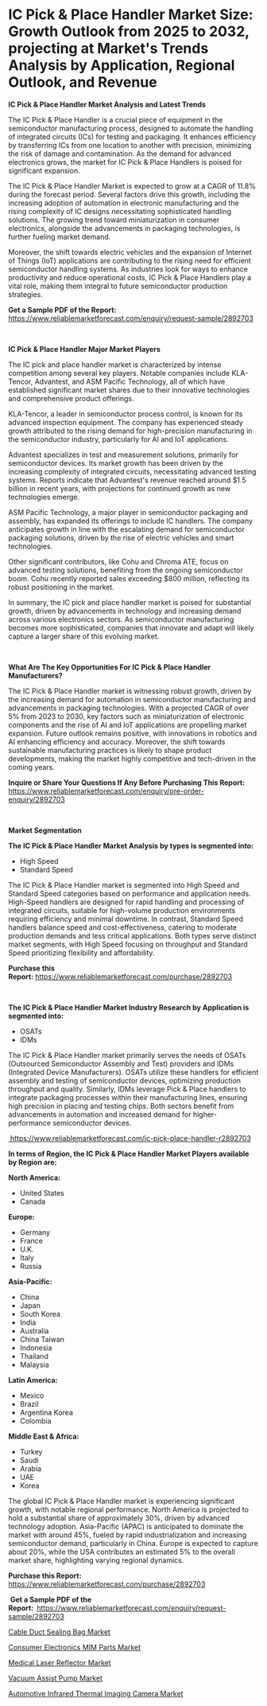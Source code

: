 <p><h1>IC Pick & Place Handler Market Size: Growth Outlook from 2025 to 2032, projecting at Market's Trends Analysis by Application, Regional Outlook, and Revenue</h1></p><p><strong>IC Pick & Place Handler Market Analysis and Latest Trends</strong></p>
<p><p>The IC Pick & Place Handler is a crucial piece of equipment in the semiconductor manufacturing process, designed to automate the handling of integrated circuits (ICs) for testing and packaging. It enhances efficiency by transferring ICs from one location to another with precision, minimizing the risk of damage and contamination. As the demand for advanced electronics grows, the market for IC Pick & Place Handlers is poised for significant expansion.</p><p>The IC Pick & Place Handler Market is expected to grow at a CAGR of 11.8% during the forecast period. Several factors drive this growth, including the increasing adoption of automation in electronic manufacturing and the rising complexity of IC designs necessitating sophisticated handling solutions. The growing trend toward miniaturization in consumer electronics, alongside the advancements in packaging technologies, is further fueling market demand.</p><p>Moreover, the shift towards electric vehicles and the expansion of Internet of Things (IoT) applications are contributing to the rising need for efficient semiconductor handling systems. As industries look for ways to enhance productivity and reduce operational costs, IC Pick & Place Handlers play a vital role, making them integral to future semiconductor production strategies.</p></p>
<p><strong>Get a Sample PDF of the Report:&nbsp;</strong> <a href="https://www.reliablemarketforecast.com/enquiry/request-sample/2892703?utm_campaign=1890&utm_medium=2&utm_source=Github&utm_content=ia&utm_term=15032025&utm_id=ic-pick-place-handler">https://www.reliablemarketforecast.com/enquiry/request-sample/2892703</a></p>
<p>&nbsp;</p>
<p><strong>IC Pick & Place Handler Major Market Players</strong></p>
<p><p>The IC pick and place handler market is characterized by intense competition among several key players. Notable companies include KLA-Tencor, Advantest, and ASM Pacific Technology, all of which have established significant market shares due to their innovative technologies and comprehensive product offerings.</p><p>KLA-Tencor, a leader in semiconductor process control, is known for its advanced inspection equipment. The company has experienced steady growth attributed to the rising demand for high-precision manufacturing in the semiconductor industry, particularly for AI and IoT applications.</p><p>Advantest specializes in test and measurement solutions, primarily for semiconductor devices. Its market growth has been driven by the increasing complexity of integrated circuits, necessitating advanced testing systems. Reports indicate that Advantest's revenue reached around $1.5 billion in recent years, with projections for continued growth as new technologies emerge.</p><p>ASM Pacific Technology, a major player in semiconductor packaging and assembly, has expanded its offerings to include IC handlers. The company anticipates growth in line with the escalating demand for semiconductor packaging solutions, driven by the rise of electric vehicles and smart technologies.</p><p>Other significant contributors, like Cohu and Chroma ATE, focus on advanced testing solutions, benefiting from the ongoing semiconductor boom. Cohu recently reported sales exceeding $800 million, reflecting its robust positioning in the market.</p><p>In summary, the IC pick and place handler market is poised for substantial growth, driven by advancements in technology and increasing demand across various electronics sectors. As semiconductor manufacturing becomes more sophisticated, companies that innovate and adapt will likely capture a larger share of this evolving market.</p></p>
<p>&nbsp;</p>
<p><strong>What Are The Key Opportunities For IC Pick & Place Handler Manufacturers?</strong></p>
<p><p>The IC Pick & Place Handler market is witnessing robust growth, driven by the increasing demand for automation in semiconductor manufacturing and advancements in packaging technologies. With a projected CAGR of over 5% from 2023 to 2030, key factors such as miniaturization of electronic components and the rise of AI and IoT applications are propelling market expansion. Future outlook remains positive, with innovations in robotics and AI enhancing efficiency and accuracy. Moreover, the shift towards sustainable manufacturing practices is likely to shape product developments, making the market highly competitive and tech-driven in the coming years.</p></p>
<p><strong>Inquire or Share Your Questions If Any Before Purchasing This Report:</strong> <a href="https://www.reliablemarketforecast.com/enquiry/pre-order-enquiry/2892703?utm_campaign=1890&utm_medium=2&utm_source=Github&utm_content=ia&utm_term=15032025&utm_id=ic-pick-place-handler">https://www.reliablemarketforecast.com/enquiry/pre-order-enquiry/2892703</a></p>
<p>&nbsp;</p>
<p><strong>Market Segmentation</strong></p>
<p><strong>The IC Pick & Place Handler Market Analysis by types is segmented into:</strong></p>
<p><ul><li>High Speed</li><li>Standard Speed</li></ul></p>
<p><p>The IC Pick & Place Handler market is segmented into High Speed and Standard Speed categories based on performance and application needs. High-Speed handlers are designed for rapid handling and processing of integrated circuits, suitable for high-volume production environments requiring efficiency and minimal downtime. In contrast, Standard Speed handlers balance speed and cost-effectiveness, catering to moderate production demands and less critical applications. Both types serve distinct market segments, with High Speed focusing on throughput and Standard Speed prioritizing flexibility and affordability.</p></p>
<p><strong>Purchase this Report:&nbsp;</strong><a href="https://www.reliablemarketforecast.com/purchase/2892703?utm_campaign=1890&utm_medium=2&utm_source=Github&utm_content=ia&utm_term=15032025&utm_id=ic-pick-place-handler">https://www.reliablemarketforecast.com/purchase/2892703</a></p>
<p>&nbsp;</p>
<p><strong>The IC Pick & Place Handler Market Industry Research by Application is segmented into:</strong></p>
<p><ul><li>OSATs</li><li>IDMs</li></ul></p>
<p><p>The IC Pick & Place Handler market primarily serves the needs of OSATs (Outsourced Semiconductor Assembly and Test) providers and IDMs (Integrated Device Manufacturers). OSATs utilize these handlers for efficient assembly and testing of semiconductor devices, optimizing production throughput and quality. Similarly, IDMs leverage Pick & Place handlers to integrate packaging processes within their manufacturing lines, ensuring high precision in placing and testing chips. Both sectors benefit from advancements in automation and increased demand for higher-performance semiconductor devices.</p></p>
<p><a href="https://www.reliablemarketforecast.com/ic-pick-place-handler-r2892703?utm_campaign=1890&utm_medium=2&utm_source=Github&utm_content=ia&utm_term=15032025&utm_id=ic-pick-place-handler">&nbsp;https://www.reliablemarketforecast.com/ic-pick-place-handler-r2892703</a></p>
<p><strong>In terms of Region, the IC Pick & Place Handler Market Players available by Region are:</strong></p>
<p>
    <p> <strong> North America: </strong>
        <ul>
            <li>United States</li>
            <li>Canada</li>
        </ul>
        </p> 
    <p> <strong> Europe: </strong>
        <ul>
            <li>Germany</li>
            <li>France</li>
            <li>U.K.</li>
            <li>Italy</li>
            <li>Russia</li>
        </ul>
        </p> 
    <p> <strong> Asia-Pacific: </strong>
        <ul>
            <li>China</li>
            <li>Japan</li>
            <li>South Korea</li>
            <li>India</li>
            <li>Australia</li>
            <li>China Taiwan</li>
            <li>Indonesia</li>
            <li>Thailand</li>
            <li>Malaysia</li>
        </ul>
        </p> 
    <p> <strong> Latin America: </strong>
        <ul>
            <li>Mexico</li>
            <li>Brazil</li>
            <li>Argentina Korea</li>
            <li>Colombia</li>
        </ul>
        </p> 
    <p> <strong> Middle East & Africa: </strong>
        <ul>
            <li>Turkey</li>
            <li>Saudi</li>
            <li>Arabia</li>
            <li>UAE</li>
            <li>Korea</li>
        </ul>
    </p>
    </p>
<p><p>The global IC Pick & Place Handler market is experiencing significant growth, with notable regional performance. North America is projected to hold a substantial share of approximately 30%, driven by advanced technology adoption. Asia-Pacific (APAC) is anticipated to dominate the market with around 45%, fueled by rapid industrialization and increasing semiconductor demand, particularly in China. Europe is expected to capture about 20%, while the USA contributes an estimated 5% to the overall market share, highlighting varying regional dynamics.</p></p>
<p><strong>Purchase this Report: </strong><a href="https://www.reliablemarketforecast.com/purchase/2892703?utm_campaign=1890&utm_medium=2&utm_source=Github&utm_content=ia&utm_term=15032025&utm_id=ic-pick-place-handler">https://www.reliablemarketforecast.com/purchase/2892703</a></p>
<p>&nbsp;<strong>Get a Sample PDF of the Report:&nbsp;&nbsp;</strong><a href="https://www.reliablemarketforecast.com/enquiry/request-sample/2892703?utm_campaign=1890&utm_medium=2&utm_source=Github&utm_content=ia&utm_term=15032025&utm_id=ic-pick-place-handler">https://www.reliablemarketforecast.com/enquiry/request-sample/2892703</a></p>
<p><strong></strong></p>
<p><p><a href="https://github.com/stunzkocotpv/Market-Research-Report-List-1/blob/main/cable-duct-sealing-bag-market.md?utm_campaign=1890&utm_medium=2&utm_source=Github&utm_content=ia&utm_term=15032025&utm_id=ic-pick-place-handler">Cable Duct Sealing Bag Market</a></p><p><a href="https://github.com/lelahokendo/Market-Research-Report-List-1/blob/main/consumer-electronics-mim-parts-market.md?utm_campaign=1890&utm_medium=2&utm_source=Github&utm_content=ia&utm_term=15032025&utm_id=ic-pick-place-handler">Consumer Electronics MIM Parts Market</a></p><p><a href="https://github.com/iwanesucices/Market-Research-Report-List-1/blob/main/medical-laser-reflector-market.md?utm_campaign=1890&utm_medium=2&utm_source=Github&utm_content=ia&utm_term=15032025&utm_id=ic-pick-place-handler">Medical Laser Reflector Market</a></p><p><a href="https://github.com/hatlepigna2s/Market-Research-Report-List-1/blob/main/vacuum-assist-pump-market.md?utm_campaign=1890&utm_medium=2&utm_source=Github&utm_content=ia&utm_term=15032025&utm_id=ic-pick-place-handler">Vacuum Assist Pump Market</a></p><p><a href="https://github.com/wantadhagino/Market-Research-Report-List-1/blob/main/automotive-infrared-thermal-imaging-camera-market.md?utm_campaign=1890&utm_medium=2&utm_source=Github&utm_content=ia&utm_term=15032025&utm_id=ic-pick-place-handler">Automotive Infrared Thermal Imaging Camera Market</a></p></p>